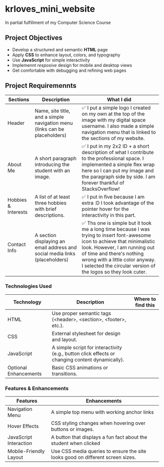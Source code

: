 # krloves_mini_website
In partial fulfillment of my Computer Science Course

## Project Objectives
- Develop a structured and semantic **HTML** page
- Apply **CSS** to enhance layout, colors, and typography
- Use **JavaScript** for simple interactivity
- Implemennt *resposive* design for mobile and desktop views
- Get comfortable with debugging and refining web pages

## Project Requiremennts
|Sections|Description|What I did|
|--------|-----------|----------|
|Header|Name, site title, and a simple navigation menu (links can be placeholders)|✅ I put a simple logo I created on my own at the top of the image with my digital space username. I also made a simple navigation menu that is linked to the sections of my website.|
|About Me| A short paragraph introducing the student with an image.|✅ I put in my 2x2 ID + a short description of what I contribute to the professional space. I implemented a simple flex wrap here so I can put my image and the paragraph side by side. I am forever thankful of StacksOverflow!|
|Hobbies & Interests|A list of at least three hobbies with brief descriptions.|✅ I put in five because I am extra :D I took advantage of the pointer hover for the interactivity in this part.|
|Contact Info| A section displaying an email address and social media links (placeholders)|✅ Ths one is simple but it took me a long time because I was trying to insert font-awesome icon to achieve that minimalistic look. However, I am running out of time and there's nothing wrong with a little color anyway. I selected the circular version of the logos so they look cuter.|

### Technologies Used
|Technology|Description|Where to find this|
|----------|-----------|------------------|
|HTML|Use proper semantic tags (&lt;header&gt;, &lt;section&gt;, &lt;footer&gt;, etc.).|
|CSS|External stylesheet for design and layout.|
|JavaScript|A simple script for interactivity (e.g., button click effects or changing content dynamically).|
|Optional Enhancements| Basic CSS animations or transitions.|

### Features & Enhancements
|Features|Enhancements|
|--------|------------|
|Navigation Menu|A simple top menu with working anchor links|
|Hover Effects|CSS styling changes when hovering over buttons or images.|
|JavaScript Interaction|A button that displays a fun fact about the student when clicked|
|Mobile-Friendly Layout|Use CSS media queries to ensure the site looks good on different screen sizes.|
